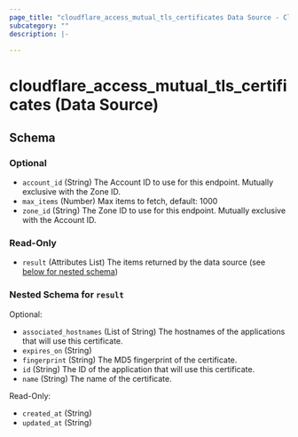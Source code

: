 ```yaml
---
page_title: "cloudflare_access_mutual_tls_certificates Data Source - Cloudflare"
subcategory: ""
description: |-
  
---
```


# cloudflare_access_mutual_tls_certificates (Data Source)




<!-- schema generated by tfplugindocs -->
## Schema

### Optional

- `account_id` (String) The Account ID to use for this endpoint. Mutually exclusive with the Zone ID.
- `max_items` (Number) Max items to fetch, default: 1000
- `zone_id` (String) The Zone ID to use for this endpoint. Mutually exclusive with the Account ID.

### Read-Only

- `result` (Attributes List) The items returned by the data source (see [below for nested schema](#nestedatt--result))

<a id="nestedatt--result"></a>
### Nested Schema for `result`

Optional:

- `associated_hostnames` (List of String) The hostnames of the applications that will use this certificate.
- `expires_on` (String)
- `fingerprint` (String) The MD5 fingerprint of the certificate.
- `id` (String) The ID of the application that will use this certificate.
- `name` (String) The name of the certificate.

Read-Only:

- `created_at` (String)
- `updated_at` (String)


